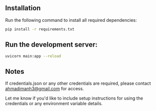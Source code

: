 ## Installation

Run the following command to install all required dependencies:

```bash
pip install -r requirements.txt
```

## Run the development server:
```bash
uvicorn main:app --reload
```

## Notes

If credentials.json or any other credentials are required, please contact ahmadimanh3@gmail.com for access.

Let me know if you'd like to include setup instructions for using the credentials or any environment variable details.
